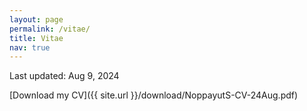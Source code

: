 ```yaml
---
layout: page
permalink: /vitae/
title: Vitae
nav: true
---
```

<!-- _pages/publications.md -->
Last updated: Aug 9, 2024

[Download my CV]({{ site.url }}/download/NoppayutS-CV-24Aug.pdf)